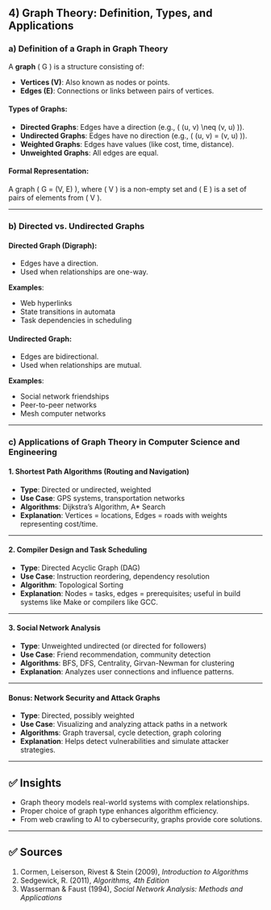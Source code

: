 
## 4) Graph Theory: Definition, Types, and Applications

### a) Definition of a Graph in Graph Theory

A **graph** \( G \) is a structure consisting of:
- **Vertices (V)**: Also known as nodes or points.
- **Edges (E)**: Connections or links between pairs of vertices.

#### Types of Graphs:
- **Directed Graphs**: Edges have a direction (e.g., \( (u, v) \neq (v, u) \)).
- **Undirected Graphs**: Edges have no direction (e.g., \( (u, v) = (v, u) \)).
- **Weighted Graphs**: Edges have values (like cost, time, distance).
- **Unweighted Graphs**: All edges are equal.

#### Formal Representation:
A graph \( G = (V, E) \), where \( V \) is a non-empty set and \( E \) is a set of pairs of elements from \( V \).

---

### b) Directed vs. Undirected Graphs

#### Directed Graph (Digraph):
- Edges have a direction.
- Used when relationships are one-way.

**Examples**:
- Web hyperlinks
- State transitions in automata
- Task dependencies in scheduling

#### Undirected Graph:
- Edges are bidirectional.
- Used when relationships are mutual.

**Examples**:
- Social network friendships
- Peer-to-peer networks
- Mesh computer networks

---

### c) Applications of Graph Theory in Computer Science and Engineering

#### 1. Shortest Path Algorithms (Routing and Navigation)

- **Type**: Directed or undirected, weighted
- **Use Case**: GPS systems, transportation networks
- **Algorithms**: Dijkstra’s Algorithm, A\* Search
- **Explanation**: Vertices = locations, Edges = roads with weights representing cost/time.

---

#### 2. Compiler Design and Task Scheduling

- **Type**: Directed Acyclic Graph (DAG)
- **Use Case**: Instruction reordering, dependency resolution
- **Algorithm**: Topological Sorting
- **Explanation**: Nodes = tasks, edges = prerequisites; useful in build systems like Make or compilers like GCC.

---

#### 3. Social Network Analysis

- **Type**: Unweighted undirected (or directed for followers)
- **Use Case**: Friend recommendation, community detection
- **Algorithms**: BFS, DFS, Centrality, Girvan-Newman for clustering
- **Explanation**: Analyzes user connections and influence patterns.

---

#### Bonus: Network Security and Attack Graphs

- **Type**: Directed, possibly weighted
- **Use Case**: Visualizing and analyzing attack paths in a network
- **Algorithms**: Graph traversal, cycle detection, graph coloring
- **Explanation**: Helps detect vulnerabilities and simulate attacker strategies.

---

## ✅ Insights

- Graph theory models real-world systems with complex relationships.
- Proper choice of graph type enhances algorithm efficiency.
- From web crawling to AI to cybersecurity, graphs provide core solutions.

---


## ✅ Sources
1. Cormen, Leiserson, Rivest & Stein (2009), *Introduction to Algorithms*  
2. Sedgewick, R. (2011), *Algorithms, 4th Edition*  
3. Wasserman & Faust (1994), *Social Network Analysis: Methods and Applications*

